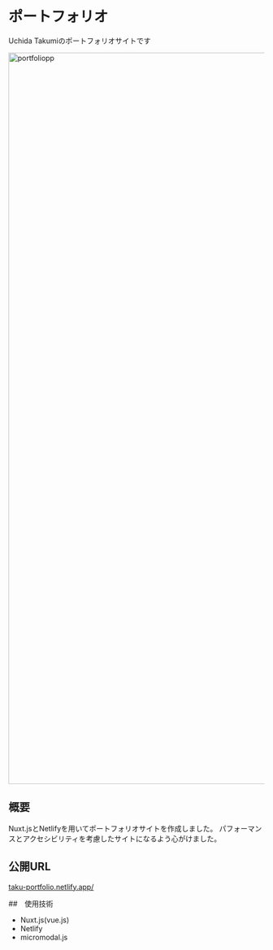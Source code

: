 # ポートフォリオ
Uchida Takumiのポートフォリオサイトです

<img width="1440" alt="portfoliopp" src="https://user-images.githubusercontent.com/63761544/138195129-27717f9b-452a-4711-8e6f-779fb73ad8e4.png">

## 概要
Nuxt.jsとNetlifyを用いてポートフォリオサイトを作成しました。
パフォーマンスとアクセシビリティを考慮したサイトになるよう心がけました。

## 公開URL
[taku-portfolio.netlify.app/](https://taku-portfolio.netlify.app)

##　使用技術
- Nuxt.js(vue.js)
- Netlify
- micromodal.js
